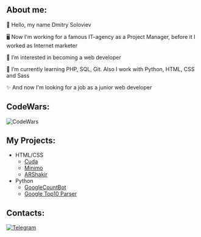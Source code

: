 ## About me:

<p>👋 Hello, my name Dmitry Soloviev</p>
<p>🖥 Now I'm working for a famous IT-agency as a Project Manager, before it I worked as Internet marketer</p>
<p>👀 I’m interested in becoming a web developer</p>
<p>🌱 I’m currently learning PHP, SQL, Git. Also I work with Python, HTML, CSS and Sass</p>
<p>✨ And now I'm looking for a job as a junior web developer</p>

## CodeWars:
![CodeWars](https://www.codewars.com/users/dsoloview/badges/large)

## My Projects:
- HTML/CSS
    - [Cuda](https://github.com/dsoloview/Cuda)
    - [Minimo](https://github.com/dsoloview/Minimo)
    - [ARShakir](https://github.com/dsoloview/ARShakir)
- Python
    - [GoogleCountBot](https://github.com/dsoloview/GoogleCountBot)
    - [Google Top10 Parser](https://github.com/dsoloview/Google_Top10_Parser)

## Contacts:
[![Telegram](https://badges.aleen42.com/src/telegram.svg)](https://t.me/dsoloview)
